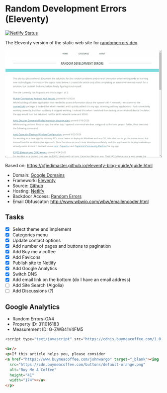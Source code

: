 # Random Development Errors (Eleventy)

[![Netlify Status](https://api.netlify.com/api/v1/badges/d0df3329-8819-45b4-9920-240104777d6c/deploy-status)](https://app.netlify.com/sites/random-errors/deploys)

The Eleventy version of the static web site for [randomerrors.dev](https://randomerrors.dev).

![Home Page](images/image-01.png)

Based on: https://cfjedimaster.github.io/eleventy-blog-guide/guide.html

+ Domain: [Google Domains](https://domains.google)
+ Framework: [Eleventy](https://www.11ty.dev/)
+ Source: [Github](https://github.com/johnwargo/random-errors-11ty)
+ Hosting: [Netlify](https://app.netlify.com/sites/random-errors/overview)
+ Backdoor Access: [Random Errors](https://randomerrors.netlify.app/)
+ Email Obfuscator: http://www.wbwip.com/wbw/emailencoder.html

## Tasks

* [x] Select theme and implement
* [x] Categories menu
* [x] Update contact options
* [x] Add number of pages and buttons to pagination
* [x] Add Buy me a coffee
* [x] Add Favicons
* [x] Publish site to Netlify
* [x] Add Google Analytics
* [x] Switch DNS
* [x] Add email link on the bottom (do I have an email address)
* [ ] Add Site Search (Algolia)
* [ ] Add Discussions (?)

## Google Analytics

* Random Errors-GA4
* Property ID: 311016183
* Measurement ID: G-ZWB41V4FM5


```javascript
<script type="text/javascript" src="https://cdnjs.buymeacoffee.com/1.0.0/button.prod.min.js" data-name="bmc-button" data-slug="johnwargo" data-color="#5F7FFF" data-emoji="☕"  data-font="Poppins" data-text="Buy me a Coffee" data-outline-color="#000000" data-font-color="#ffffff" data-coffee-color="#FFDD00" ></script>
```

```html
<br/>
<p>If this article helps you, please consider
<a href="https://www.buymeacoffee.com/johnwargo" target="_blank"><img
  src="https://cdn.buymeacoffee.com/buttons/default-orange.png"
  alt="Buy Me A Coffee"
  height="41"
  width="174"></a>
</p>
```